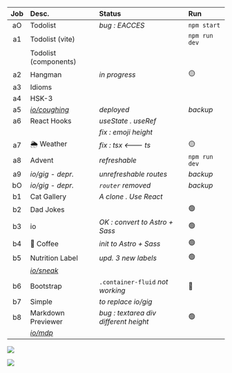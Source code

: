| Job     | Desc.                   | Status                                 | Run            |
| :-----: | :---------------------- | :------------------------------------- | :------------- |
| aO      | Todolist                | _bug : EACCES_                         | `npm start`
| a1      | Todolist (vite)         |                                        | `npm run dev`
| &#8203; | Todolist (components)   |                                        | 
| a2      | Hangman                 | _in progress_                          | :yellow_circle:
| a3      | Idioms                  |                                        | 
| a4      | HSK-3                   |                                        | 
| a5      | [*io/coughing*](https://nuoxoxo.github.io/coughing) | _deployed_ | _backup_
| a6      | React Hooks             | _useState . useRef_                    | 
| &#8203; |                         | _fix : emoji height_                   | 
| a7      | :sun_behind_rain_cloud: Weather |  _fix : tsx <--- ts_           | :yellow_circle:
| a8      | Advent                  | _refreshable_                          | `npm run dev` 
| a9      | _io/gig - depr._        | _unrefreshable routes_                 | _backup_
| bO      | _io/gig - depr._        | _`router` removed_                     | _backup_
| b1      | Cat Gallery         | _A clone . Use React_                  | 
| b2      | Dad Jokes               |                                        | :green_circle:
| b3      | io                      | _OK : convert to Astro + Sass_         | :green_circle:
| b4      | :bubble_tea: Coffee     | _init to Astro + Sass_                 | :green_circle:
| b5      | Nutrition Label         | _upd. 3 new labels_                    | :green_circle:
|| [*io/sneak*](https://nuoxoxo.github.io/sneak/)
| b6      | Bootstrap               | `.container-fluid` _not working_       | :red_circle:
| b7      | Simple                  | _to replace io/gig_               | 
| b8      | Markdown Previewer      | _bug : textarea div different height_  | :green_circle:
|| [*io/mdp*](https://nuoxoxo.github.io/mdp/)

![](https://i.imgur.com/2hQLua4.png)

![](https://i.imgur.com/Vi97P6T.jpg)
